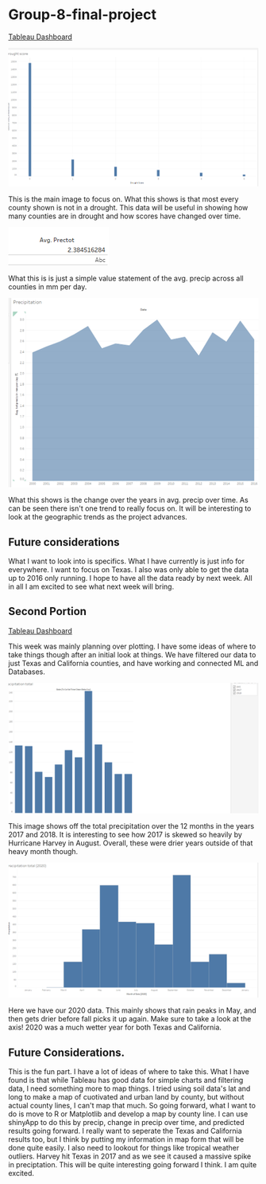 # Group-8-final-project
[Tableau Dashboard](https://public.tableau.com/app/profile/tessa.c5417/viz/Initiallookatdroughtdataovertime/Dashboard1)

![Drought Score](https://github.com/TCJester10/Group-8-final-project/blob/Tessa/Images/Screenshot%20(118).png)

This is the main image to focus on. What this shows is that most every county shown is not in a drought. This data will be useful in showing how many counties are 
in drought and how scores have changed over time. 

![Avg Precip](https://github.com/TCJester10/Group-8-final-project/blob/Tessa/Images/Screenshot%20(119).png)

What this is is just a simple value statement of the avg. precip across all counties in mm per day. 

![Avg. Precip over time](https://github.com/TCJester10/Group-8-final-project/blob/Tessa/Images/Screenshot%20(120).png)

What this shows is the change over the years in avg. precip over time. As can be seen there isn't one trend to really focus on. It will be interesting to look at the 
geographic trends as the project advances. 

## Future considerations
What I want to look into is specifics. What I have currently is just info for everywhere. I want to focus on Texas. I also was only able to get the data up to 2016 only
running. I hope to have all the data ready by next week. All in all I am excited to see what next week will bring. 

## Second Portion 

[Tableau Dashboard](https://public.tableau.com/app/profile/tessa.c5417/viz/ContinuedDroughtworkTXCalifornia/Dashboard1?publish=yes)

This week was mainly planning over plotting. I have some ideas of where to take things though after an initial look at things. We have filtered our data to just Texas and California counties, and have working and connected ML and Databases. 

![2017-2018](https://github.com/TCJester10/Group-8-final-project/blob/main/Images/Screenshot%20(121).png)

This image shows off the total precipitation over the 12 months in the years 2017 and 2018. It is interesting to see how 2017 is skewed so heavily by Hurricane Harvey in 
August. Overall, these were drier years outside of that heavy month though. 

![2020](https://github.com/TCJester10/Group-8-final-project/blob/main/Images/Screenshot%20(122).png)

Here we have our 2020 data. This mainly shows that rain peaks in May, and then gets drier before fall picks it up again. Make sure to take a look at the axis! 2020 was a much wetter year for both Texas and California. 

## Future Considerations. 

This is the fun part. I have a lot of ideas of where to take this. What I have found is that while Tableau has good data for simple charts and filtering data, I need
something more to map things. I tried using soil data's lat and long to make a map of cuotivated and urban land by county, but without actual county lines, I can't map that much. 
So going forward, what I want to do is move to R or Matplotlib and develop a map by county line. I can use shinyApp to do this by precip, change in precip over time, and predicted results going forward. 
I really want to seperate the Texas and California results too, but I think by putting my information in map form that will be done quite easily. I also need to lookout
for things like tropical weather outliers. Harvey hit Texas in 2017 and as we see it caused a massive spike in preciptation. This will be quite interesting going forward I think. I am quite excited. 

